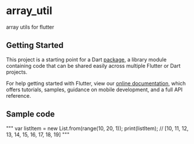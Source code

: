 # array_util

array utils for flutter

## Getting Started

This project is a starting point for a Dart
[package](https://flutter.dev/developing-packages/),
a library module containing code that can be shared easily across
multiple Flutter or Dart projects.

For help getting started with Flutter, view our
[online documentation](https://flutter.dev/docs), which offers tutorials,
samples, guidance on mobile development, and a full API reference.

## Sample code

"""
    var listItem = new List.from(range(10, 20, 1));
    print(listItem);    // [10, 11, 12, 13, 14, 15, 16, 17, 18, 19]
"""


